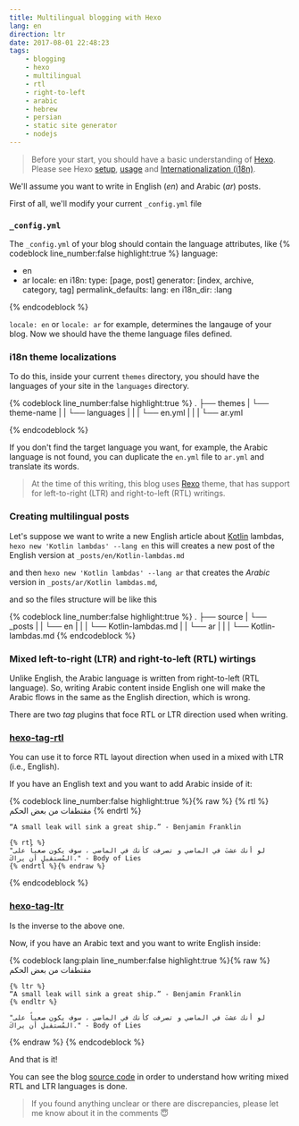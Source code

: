 ```yaml
---
title: Multilingual blogging with Hexo
lang: en
direction: ltr
date: 2017-08-01 22:48:23
tags:
    - blogging
    - hexo
    - multilingual
    - rtl
    - right-to-left
    - arabic
    - hebrew
    - persian
    - static site generator
    - nodejs
---
```




> Before your start, you should have a basic understanding of [Hexo](https://hexo.io). Please see Hexo [setup](https://hexo.io/docs/setup.html), [usage](https://hexo.io/docs/writing.html) and [Internationalization (i18n)](https://hexo.io/docs/internationalization.html).


We'll assume you want to write in English (_en_) and Arabic (_ar_) posts.

First of all, we'll modify your current `_config.yml` file

### `_config.yml`

The `_config.yml` of your blog should contain the language attributes, like
{% codeblock line_number:false highlight:true %}
language:
  - en
  - ar
locale: en
i18n:
  type: [page, post]
  generator: [index, archive, category, tag]
permalink_defaults:
  lang: en
i18n_dir: :lang

{% endcodeblock %}

`locale: en` or `locale: ar` for example, determines the langauge of your blog. Now we should have the theme language files defined.

###  i18n theme localizations

To do this, inside your current `themes` directory, you should have the languages of your site in the `languages` directory.

{% codeblock line_number:false highlight:true %}
.
├── themes
|   └── theme-name
|   |   └── languages
|   |   |   └── en.yml
|   |   |   └── ar.yml

{% endcodeblock %}

If you don't find the target language you want, for example, the Arabic language is not found, you can duplicate the `en.yml` file to `ar.yml` and translate its words.

> At the time of this writing, this blog uses [Rexo](https://github.com/bluemix/hexo-theme-rexo) theme, that has support for left-to-right (LTR) and right-to-left (RTL) writings. 


### Creating multilingual posts 

Let's suppose we want to write a new English article about [Kotlin](http://kotlinlang.org) lambdas, 
`hexo new 'Kotlin lambdas' --lang en`
this will creates a new post of the English version at `_posts/en/Kotlin-lambdas.md`

and then 
`hexo new 'Kotlin lambdas' --lang ar`
that creates the _Arabic_ version in `_posts/ar/Kotlin lambdas.md`,

and so the files structure will be like this

{% codeblock line_number:false highlight:true %}
.
├── source
|   └── _posts
|   |   └── en
|   |   |   └── Kotlin-lambdas.md
|   |   └── ar
|   |   |   └── Kotlin-lambdas.md
{% endcodeblock %}


### Mixed left-to-right (LTR) and right-to-left (RTL) wirtings

Unlike English, the Arabic language is written from right-to-left (RTL language). So, writing Arabic content inside English one will make the Arabic flows in the same as the English direction, which is wrong.

There are two _tag_ plugins that foce RTL or LTR direction used when writing.


### [hexo-tag-rtl](https://github.com/bluemix/hexo-tag-rtl) 
You can use it to force RTL layout direction when used in a mixed with LTR (i.e., English).

If you have an English text and you want to add Arabic inside of it:

{% codeblock line_number:false highlight:true %}{% raw %}
    {% rtl %}
    مقتطفات من بعض الحكم
    {% endrtl %}

    “A small leak will sink a great ship.” - Benjamin Franklin

    {% rtl %}
    "لو أنك عشتَ في الماضي و تصرفت كأنك في الماضي ، سوف يكون صعباً على المُستقبلِ أن يراكَ." - Body of Lies
    {% endrtl %}{% endraw %}
{% endcodeblock %} 


### [hexo-tag-ltr](https://github.com/bluemix/hexo-tag-ltr)
Is the inverse to the above one.

Now, if you have an Arabic text and you want to write English inside:

{% codeblock lang:plain line_number:false highlight:true %}{% raw %}
    مقتطفات من بعض الحكم

    {% ltr %}
    “A small leak will sink a great ship.” - Benjamin Franklin
    {% endltr %}

    "لو أنك عشتَ في الماضي و تصرفت كأنك في الماضي ، سوف يكون صعباً على المُستقبلِ أن يراكَ." - Body of Lies
{% endraw %}
{% endcodeblock %}


And that is it! 

You can see the blog [source code](https://github.com/bluemix/bluemix.github.io/tree/rexo-theme) in order to understand how writing mixed RTL and LTR languages is done.


 
> If you found anything unclear or there are discrepancies, please let me know about it in the comments 😇
